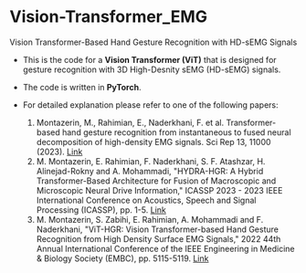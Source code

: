 # Vision-Transformer_EMG

Vision Transformer-Based Hand Gesture Recognition with HD-sEMG Signals

* This is the code for a **Vision Transformer (ViT)** that is designed for gesture recognition with 3D High-Desnity sEMG (HD-sEMG) signals. 
* The code is written in **PyTorch**.
* For detailed explanation please refer to one of the following papers:

  <ol type="1">
  <li> Montazerin, M., Rahimian, E., Naderkhani, F. et al. Transformer-based hand gesture recognition from instantaneous to fused neural decomposition of high-density EMG signals. Sci Rep 13, 11000 (2023). <a href="https://www.nature.com/articles/s41598-023-36490-w">Link</a> </li>

  <li> M. Montazerin, E. Rahimian, F. Naderkhani, S. F. Atashzar, H. Alinejad-Rokny and A. Mohammadi, "HYDRA-HGR: A Hybrid Transformer-Based Architecture for Fusion of Macroscopic and Microscopic Neural Drive Information," ICASSP 2023 - 2023 IEEE International Conference on Acoustics, Speech and Signal Processing (ICASSP), pp. 1-5. <a href="https://ieeexplore.ieee.org/abstract/document/10096192">Link</a> </li>

  <li> M. Montazerin, S. Zabihi, E. Rahimian, A. Mohammadi and F. Naderkhani, "ViT-HGR: Vision Transformer-based Hand Gesture Recognition from High Density Surface EMG Signals," 2022 44th Annual International Conference of the IEEE Engineering in Medicine & Biology Society (EMBC), pp. 5115-5119. <a href="https://ieeexplore.ieee.org/abstract/document/9871489">Link</a> </li>
</ol>
